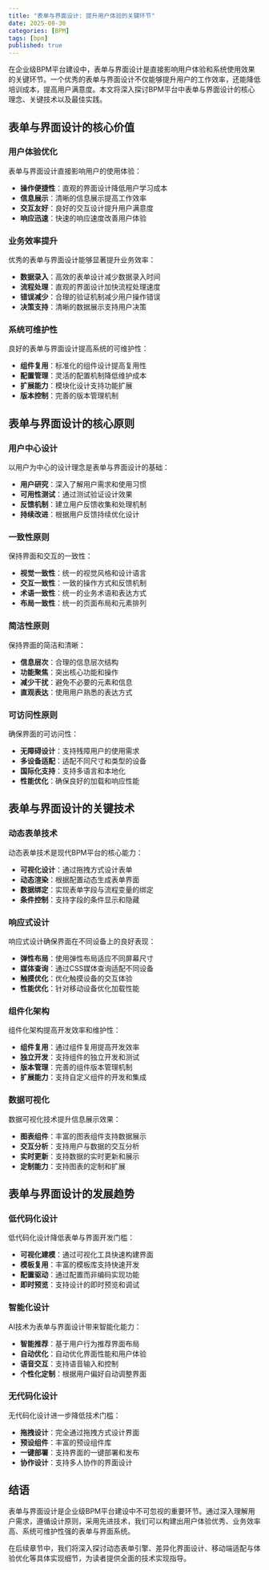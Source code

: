 ```yaml
---
title: "表单与界面设计: 提升用户体验的关键环节"
date: 2025-08-30
categories: [BPM]
tags: [bpm]
published: true
---
```

在企业级BPM平台建设中，表单与界面设计是直接影响用户体验和系统使用效果的关键环节。一个优秀的表单与界面设计不仅能够提升用户的工作效率，还能降低培训成本，提高用户满意度。本文将深入探讨BPM平台中表单与界面设计的核心理念、关键技术以及最佳实践。

## 表单与界面设计的核心价值

### 用户体验优化

表单与界面设计直接影响用户的使用体验：
- **操作便捷性**：直观的界面设计降低用户学习成本
- **信息展示**：清晰的信息展示提高工作效率
- **交互友好**：良好的交互设计提升用户满意度
- **响应迅速**：快速的响应速度改善用户体验

### 业务效率提升

优秀的表单与界面设计能够显著提升业务效率：
- **数据录入**：高效的表单设计减少数据录入时间
- **流程处理**：直观的界面设计加快流程处理速度
- **错误减少**：合理的验证机制减少用户操作错误
- **决策支持**：清晰的数据展示支持用户决策

### 系统可维护性

良好的表单与界面设计提高系统的可维护性：
- **组件复用**：标准化的组件设计提高复用性
- **配置管理**：灵活的配置机制降低维护成本
- **扩展能力**：模块化设计支持功能扩展
- **版本控制**：完善的版本管理机制

## 表单与界面设计的核心原则

### 用户中心设计

以用户为中心的设计理念是表单与界面设计的基础：
- **用户研究**：深入了解用户需求和使用习惯
- **可用性测试**：通过测试验证设计效果
- **反馈机制**：建立用户反馈收集和处理机制
- **持续改进**：根据用户反馈持续优化设计

### 一致性原则

保持界面和交互的一致性：
- **视觉一致性**：统一的视觉风格和设计语言
- **交互一致性**：一致的操作方式和反馈机制
- **术语一致性**：统一的业务术语和表达方式
- **布局一致性**：统一的页面布局和元素排列

### 简洁性原则

保持界面的简洁和清晰：
- **信息层次**：合理的信息层次结构
- **功能聚焦**：突出核心功能和操作
- **减少干扰**：避免不必要的元素和信息
- **直观表达**：使用用户熟悉的表达方式

### 可访问性原则

确保界面的可访问性：
- **无障碍设计**：支持残障用户的使用需求
- **多设备适配**：适配不同尺寸和类型的设备
- **国际化支持**：支持多语言和本地化
- **性能优化**：确保良好的加载和响应性能

## 表单与界面设计的关键技术

### 动态表单技术

动态表单技术是现代BPM平台的核心能力：
- **可视化设计**：通过拖拽方式设计表单
- **动态渲染**：根据配置动态生成表单界面
- **数据绑定**：实现表单字段与流程变量的绑定
- **条件控制**：支持字段的条件显示和隐藏

### 响应式设计

响应式设计确保界面在不同设备上的良好表现：
- **弹性布局**：使用弹性布局适应不同屏幕尺寸
- **媒体查询**：通过CSS媒体查询适配不同设备
- **触摸优化**：优化触摸设备的交互体验
- **性能优化**：针对移动设备优化加载性能

### 组件化架构

组件化架构提高开发效率和维护性：
- **组件复用**：通过组件复用提高开发效率
- **独立开发**：支持组件的独立开发和测试
- **版本管理**：完善的组件版本管理机制
- **扩展能力**：支持自定义组件的开发和集成

### 数据可视化

数据可视化技术提升信息展示效果：
- **图表组件**：丰富的图表组件支持数据展示
- **交互分析**：支持用户与数据的交互分析
- **实时更新**：支持数据的实时更新和展示
- **定制能力**：支持图表的定制和扩展

## 表单与界面设计的发展趋势

### 低代码化设计

低代码化设计降低表单与界面开发门槛：
- **可视化建模**：通过可视化工具快速构建界面
- **模板复用**：丰富的模板库支持快速开发
- **配置驱动**：通过配置而非编码实现功能
- **即时预览**：支持设计的即时预览和调试

### 智能化设计

AI技术为表单与界面设计带来智能化能力：
- **智能推荐**：基于用户行为推荐界面布局
- **自动优化**：自动优化界面性能和用户体验
- **语音交互**：支持语音输入和控制
- **个性化定制**：根据用户偏好自动调整界面

### 无代码化设计

无代码化设计进一步降低技术门槛：
- **拖拽设计**：完全通过拖拽方式设计界面
- **预设组件**：丰富的预设组件库
- **一键部署**：支持界面的一键部署和发布
- **协作设计**：支持多人协作的界面设计

## 结语

表单与界面设计是企业级BPM平台建设中不可忽视的重要环节。通过深入理解用户需求，遵循设计原则，采用先进技术，我们可以构建出用户体验优秀、业务效率高、系统可维护性强的表单与界面系统。

在后续章节中，我们将深入探讨动态表单引擎、差异化界面设计、移动端适配与体验优化等具体实现细节，为读者提供全面的技术实现指导。